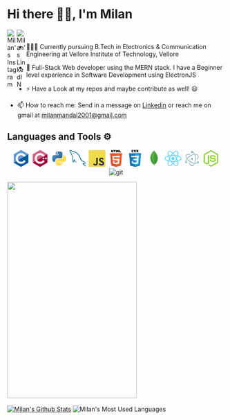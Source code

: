 # Hi there 👋🏽, I'm Milan

<a href="https://www.instagram.com/milan._.mandal/">
  <img align="left" alt="Milan's Instagram" width="22px" src="https://raw.githubusercontent.com/hussainweb/hussainweb/main/icons/instagram.png" />
</a>
<a href="https://www.linkedin.com/in/milan-mandal-2001/">
  <img align="left" alt="Milan's LinkedIN" width="22px" src="https://raw.githubusercontent.com/peterthehan/peterthehan/master/assets/linkedin.svg" />
</a>
<br/>

- 👨🏽‍💻 Currently pursuing B.Tech in Electronics & Communication Engineering at Vellore Institute of Technology, Vellore

- 🌱 Full-Stack Web developer using the MERN stack. I have a Beginner level experience in Software Development using ElectronJS

- ⚡️ Have a Look at my repos and maybe contribute as well! :smiley:

- 📫 How to reach me: Send in a message on [Linkedin](https://www.linkedin.com/in/milan-mandal-2001/) or reach me on gmail at milanmandal2001@gmail.com

## Languages and Tools ⚙
<p align="center"> 
  <a> <img src="https://raw.githubusercontent.com/devicons/devicon/master/icons/c/c-original.svg" alt="c" width="40" height="40"/></a> 
  <a> <img src="https://raw.githubusercontent.com/devicons/devicon/master/icons/cplusplus/cplusplus-original.svg" alt="cplusplus" width="40" height="40"/> </a> 
  <a> <img src="https://raw.githubusercontent.com/devicons/devicon/master/icons/python/python-original.svg" alt="python" width="40" height="40"/> </a>
  <a> <img src="https://raw.githubusercontent.com/devicons/devicon/master/icons/mysql/mysql-original.svg" alt="mysql" width="40" height="40"/> </a>
  <a> <img src="https://raw.githubusercontent.com/devicons/devicon/master/icons/javascript/javascript-original.svg" alt="javascript" width="40" height="40"/> </a>
  <a> <img src="https://raw.githubusercontent.com/devicons/devicon/master/icons/html5/html5-original-wordmark.svg" alt="html5" width="40" height="40"/> </a> 
  <a> <img src="https://raw.githubusercontent.com/devicons/devicon/master/icons/css3/css3-original-wordmark.svg" alt="css3" width="40" height="40"/> </a>  
  <a> <img width="40" height="40" src="https://raw.githubusercontent.com/devicons/devicon/master/icons/mongodb/mongodb-original.svg"/></a>
  <a> <img width="40" height="40" src="https://raw.githubusercontent.com/devicons/devicon/master/icons/react/react-original.svg"/></a>
  <a> <img width="40" height="40" src="https://raw.githubusercontent.com/devicons/devicon/master/icons/electron/electron-original.svg"/></a>
  <a> <img width="40" height="40" src="https://raw.githubusercontent.com/devicons/devicon/master/icons/nodejs/nodejs-original.svg"/></a>
  <a> <img src="https://www.vectorlogo.zone/logos/git-scm/git-scm-icon.svg" alt="git" width="40" height="40"/> </a> 
</p>
<img width="300" height="500" src = "https://github-readme-stats.vercel.app/api?username=milanmandal&show_icons=true&theme=radical">

[![Milan's Github Stats](https://github-readme-stats.vercel.app/api?username=milanmandal&show_icons=true&theme=radical&width=10)](https://github.com/anuraghazra/github-readme-stats)      ![Milan's Most Used Languages](https://github-readme-stats.vercel.app/api/top-langs?username=milanmandal&show_icons=true&locale=en&layout=compact&theme=radical)
